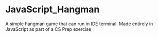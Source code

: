 # JavaScript_Hangman
A simple hangman game that can run in IDE terminal. Made entirely in JavaScript as part of a CS Prep exercise
